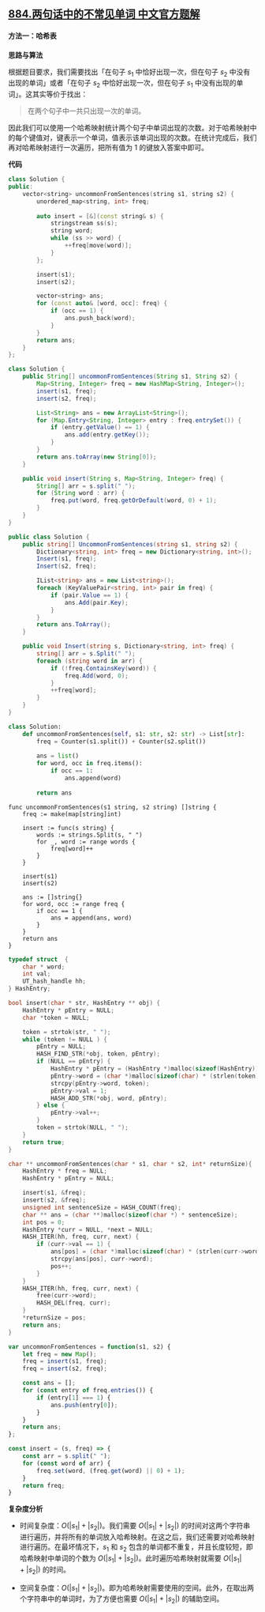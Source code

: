 ## [884.两句话中的不常见单词 中文官方题解](https://leetcode.cn/problems/uncommon-words-from-two-sentences/solutions/100000/liang-ju-hua-zhong-de-bu-chang-jian-dan-a8bmz)

#### 方法一：哈希表

**思路与算法**

根据题目要求，我们需要找出「在句子 $s_1$ 中恰好出现一次，但在句子 $s_2$ 中没有出现的单词」或者「在句子 $s_2$ 中恰好出现一次，但在句子 $s_1$ 中没有出现的单词」。这其实等价于找出：

> 在两个句子中一共只出现一次的单词。

因此我们可以使用一个哈希映射统计两个句子中单词出现的次数。对于哈希映射中的每个键值对，键表示一个单词，值表示该单词出现的次数。在统计完成后，我们再对哈希映射进行一次遍历，把所有值为 $1$ 的键放入答案中即可。

**代码**

```C++ [sol1-C++]
class Solution {
public:
    vector<string> uncommonFromSentences(string s1, string s2) {
        unordered_map<string, int> freq;
        
        auto insert = [&](const string& s) {
            stringstream ss(s);
            string word;
            while (ss >> word) {
                ++freq[move(word)];
            }
        };

        insert(s1);
        insert(s2);

        vector<string> ans;
        for (const auto& [word, occ]: freq) {
            if (occ == 1) {
                ans.push_back(word);
            }
        }
        return ans;
    }
};
```

```Java [sol1-Java]
class Solution {
    public String[] uncommonFromSentences(String s1, String s2) {
        Map<String, Integer> freq = new HashMap<String, Integer>();
        insert(s1, freq);
        insert(s2, freq);

        List<String> ans = new ArrayList<String>();
        for (Map.Entry<String, Integer> entry : freq.entrySet()) {
            if (entry.getValue() == 1) {
                ans.add(entry.getKey());
            }
        }
        return ans.toArray(new String[0]);
    }

    public void insert(String s, Map<String, Integer> freq) {
        String[] arr = s.split(" ");
        for (String word : arr) {
            freq.put(word, freq.getOrDefault(word, 0) + 1);
        }
    }
}
```

```C# [sol1-C#]
public class Solution {
    public string[] UncommonFromSentences(string s1, string s2) {
        Dictionary<string, int> freq = new Dictionary<string, int>();
        Insert(s1, freq);
        Insert(s2, freq);

        IList<string> ans = new List<string>();
        foreach (KeyValuePair<string, int> pair in freq) {
            if (pair.Value == 1) {
                ans.Add(pair.Key);
            }
        }
        return ans.ToArray();
    }

    public void Insert(string s, Dictionary<string, int> freq) {
        string[] arr = s.Split(" ");
        foreach (string word in arr) {
            if (!freq.ContainsKey(word)) {
                freq.Add(word, 0);
            }
            ++freq[word];
        }
    }
}
```

```Python [sol1-Python3]
class Solution:
    def uncommonFromSentences(self, s1: str, s2: str) -> List[str]:
        freq = Counter(s1.split()) + Counter(s2.split())
        
        ans = list()
        for word, occ in freq.items():
            if occ == 1:
                ans.append(word)
        
        return ans
```

```Golang [sol1-Golang]
func uncommonFromSentences(s1 string, s2 string) []string {
	freq := make(map[string]int)

	insert := func(s string) {
		words := strings.Split(s, " ")
		for _, word := range words {
			freq[word]++
		}
	}

	insert(s1)
	insert(s2)

	ans := []string{}
	for word, occ := range freq {
		if occ == 1 {
			ans = append(ans, word)
		}
	}
	return ans
}
```

```C [sol1-C]
typedef struct  {
    char * word;            
    int val;
    UT_hash_handle hh;
} HashEntry;

bool insert(char * str, HashEntry ** obj) {
    HashEntry * pEntry = NULL;
    char *token = NULL;

    token = strtok(str, " ");
    while (token != NULL ) {
        pEntry = NULL;
        HASH_FIND_STR(*obj, token, pEntry);
        if (NULL == pEntry) {
            HashEntry * pEntry = (HashEntry *)malloc(sizeof(HashEntry));
            pEntry->word = (char *)malloc(sizeof(char) * (strlen(token) + 1));
            strcpy(pEntry->word, token);
            pEntry->val = 1;
            HASH_ADD_STR(*obj, word, pEntry);
        } else {
            pEntry->val++;
        }
        token = strtok(NULL, " ");
    }
    return true;
}

char ** uncommonFromSentences(char * s1, char * s2, int* returnSize){
    HashEntry * freq = NULL;
    HashEntry * pEntry = NULL;

    insert(s1, &freq);
    insert(s2, &freq);
    unsigned int sentenceSize = HASH_COUNT(freq);
    char ** ans = (char **)malloc(sizeof(char *) * sentenceSize);
    int pos = 0;
    HashEntry *curr = NULL, *next = NULL;
    HASH_ITER(hh, freq, curr, next) {
        if (curr->val == 1) {
            ans[pos] = (char *)malloc(sizeof(char) * (strlen(curr->word) + 1));
            strcpy(ans[pos], curr->word);
            pos++;
        }
    }
    HASH_ITER(hh, freq, curr, next) {
        free(curr->word);
        HASH_DEL(freq, curr);
    }
    *returnSize = pos;
    return ans;
}
```

```JavaScript [sol1-JavaScript]
var uncommonFromSentences = function(s1, s2) {
    let freq = new Map();
    freq = insert(s1, freq);
    freq = insert(s2, freq);

    const ans = [];
    for (const entry of freq.entries()) {
        if (entry[1] === 1) {
            ans.push(entry[0]);
        }
    }
    return ans;
};

const insert = (s, freq) => {
    const arr = s.split(" ");
    for (const word of arr) {
        freq.set(word, (freq.get(word) || 0) + 1);
    }
    return freq;
}
```

**复杂度分析**

- 时间复杂度：$O(|s_1| + |s_2|)$。我们需要 $O(|s_1| + |s_2|)$ 的时间对这两个字符串进行遍历，并将所有的单词放入哈希映射。在这之后，我们还需要对哈希映射进行遍历。在最坏情况下，$s_1$ 和 $s_2$ 包含的单词都不重复，并且长度较短，即哈希映射中单词的个数为 $O(|s_1| + |s_2|)$。此时遍历哈希映射就需要 $O(|s_1| + |s_2|)$ 的时间。

- 空间复杂度：$O(|s_1| + |s_2|)$。即为哈希映射需要使用的空间。此外，在取出两个字符串中的单词时，为了方便也需要 $O(|s_1| + |s_2|)$ 的辅助空间。